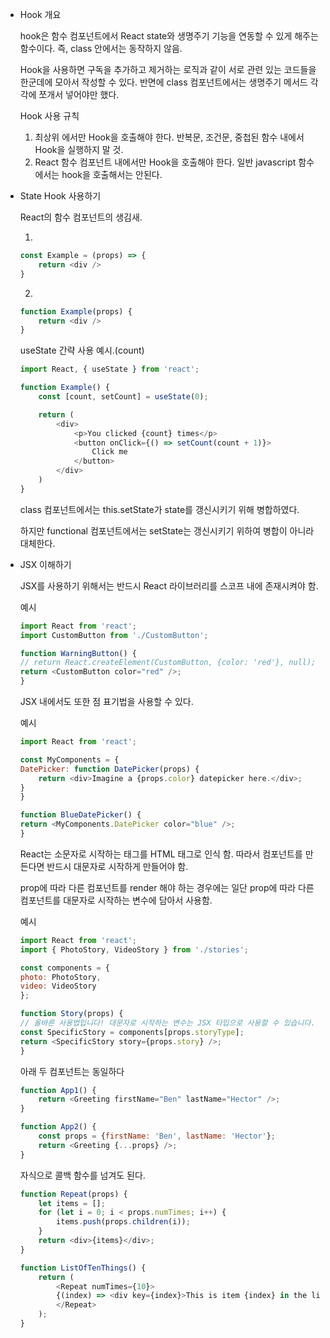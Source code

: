 - Hook 개요

    hook은 함수 컴포넌트에서 React state와 생명주기 기능을 연동할 수 있게 해주는 함수이다. 즉, class 안에서는 동작하지 않음.

    Hook을 사용하면 구독을 추가하고 제거하는 로직과 같이 서로 관련 있는 코드들을 한군데에 모아서 작성할 수 있다. 반면에 class 컴포넌트에서는 생명주기 메서드 각각에 쪼개서 넣어야만 했다.

    Hook 사용 규칙

    1. 최상위 에서만 Hook을 호출해야 한다. 반복문, 조건문, 중첩된 함수 내에서 Hook을 실행하지 말 것.
    2. React 함수 컴포넌트 내에서만 Hook을 호출해야 한다. 일반 javascript 함수에서는 hook을 호출해서는 안된다.

- State Hook 사용하기

    React의 함수 컴포넌트의 생김새.

    1. 
    ```javascript
    const Example = (props) => {
        return <div />
    }
    ```

    2.
    ```javascript
    function Example(props) {
        return <div />
    }
    ```


    useState 간략 사용 예시.(count)

    ```javascript
    import React, { useState } from 'react';

    function Example() {
        const [count, setCount] = useState(0);

        return (
            <div>
                <p>You clicked {count} times</p>
                <button onClick={() => setCount(count + 1)}>
                    Click me
                </button>
            </div>
        )
    }
    ```

    class 컴포넌트에서는 this.setState가 state를 갱신시키기 위해 병합하였다.

    하지만 functional 컴포넌트에서는 setState는 갱신시키기 위하여 병합이 아니라 대체한다.

- JSX 이해하기

    JSX를 사용하기 위해서는 반드시 React 라이브러리를 스코프 내에 존재시켜야 함.

    예시
    ```javascript
    import React from 'react';
    import CustomButton from './CustomButton';

    function WarningButton() {
    // return React.createElement(CustomButton, {color: 'red'}, null);
    return <CustomButton color="red" />;
    }
    ```

    JSX 내에서도 또한 점 표기법을 사용할 수 있다.

    예시
    ```javascript
    import React from 'react';

    const MyComponents = {
    DatePicker: function DatePicker(props) {
        return <div>Imagine a {props.color} datepicker here.</div>;
    }
    }

    function BlueDatePicker() {
    return <MyComponents.DatePicker color="blue" />;
    }
    ```

    React는 소문자로 시작하는 태그를 HTML 태그로 인식 함. 따라서 컴포넌트를 만든다면 반드시 대문자로 시작하게 만들어야 함.

    prop에 따라 다른 컴포넌트를 render 해야 하는 경우에는 일단 prop에 따라 다른 컴포넌트를 대문자로 시작하는 변수에 담아서 사용함.

    예시
    ```javascript
    import React from 'react';
    import { PhotoStory, VideoStory } from './stories';

    const components = {
    photo: PhotoStory,
    video: VideoStory
    };

    function Story(props) {
    // 올바른 사용법입니다! 대문자로 시작하는 변수는 JSX 타입으로 사용할 수 있습니다.
    const SpecificStory = components[props.storyType];
    return <SpecificStory story={props.story} />;
    }
    ```

    아래 두 컴포넌트는 동일하다

    ```javascript
    function App1() {
        return <Greeting firstName="Ben" lastName="Hector" />;
    }

    function App2() {
        const props = {firstName: 'Ben', lastName: 'Hector'};
        return <Greeting {...props} />;
    }
    ```

    자식으로 콜백 함수를 넘겨도 된다.

    ```javascript
    function Repeat(props) {
        let items = [];
        for (let i = 0; i < props.numTimes; i++) {
            items.push(props.children(i));
        }
        return <div>{items}</div>;
    }

    function ListOfTenThings() {
        return (
            <Repeat numTimes={10}>
            {(index) => <div key={index}>This is item {index} in the list</div>}
            </Repeat>
        );
    }
    ```
